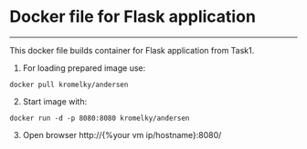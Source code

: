 # Docker file for Flask application
****

This docker file builds container for Flask application from Task1.

1) For loading prepared image use:
````
docker pull kromelky/andersen
````
2) Start image with:
````
docker run -d -p 8080:8080 kromelky/andersen 
````

3) Open browser http://{%your vm ip/hostname}:8080/






